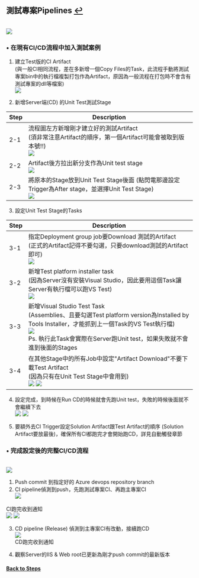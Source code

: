 ## 測試專案Pipelines [↩](CICD%E8%A9%B3%E7%B4%B0%E6%B5%81%E7%A8%8B%E7%AD%86%E8%A8%98.md)

<br> ![](images/6-1.png)<br>


### • 在現有CI/CD流程中加入測試案例
1. 建立Test版的CI Artifact <br>
(與一般CI相同流程，差在多新增一個Copy Files的Task，此流程手動將測試專案bin中的執行檔複製打包作為Artifact，原因為一般流程在打包時不會含有測試專案的dll等檔案)
<br> ![](images/6-2.png)<br>


2. 新增Server端(CD) 的Unit Test測試Stage

|Step|Description|
|--|--|
|2-1|流程圖左方新增剛才建立好的測試Artifact <br> (須非常注意Artifact的順序，第一個Artifact可能會被取到版本號!!) <br> ![](images/6-3.png)<br>|
|2-2|Artifact後方拉出新分支作為Unit test stage <br> ![](images/6-4.png)<br>|
|2-3|將原本的Stage放到Unit Test Stage後面 (點閃電那邊設定Trigger為After stage，並選擇Unit Test Stage) <br> ![](images/6-5.png)<br>|

3. 設定Unit Test Stage的Tasks

|Step|Description|
|--|--|
|3-1|指定Deployment group job要Download 測試的Artifact <br> (正式的Artifact記得不要勾選，只要download測試的Artifact即可) <br> ![](images/6-6.png)<br>|
|3-2|新增Test platform installer task<br> (因為Server沒有安裝Visual Studio，因此要用這個Task讓Server有執行檔可以跑VS Test) <br> ![](images/6-7.png)<br>|
|3-3|新增Visual Studio Test Task <br>(Assemblies、且要勾選Test platform version為Installed by Tools Installer，才能抓到上一個Task的VS Test執行檔) <br> ![](images/6-8.png)<br> Ps. 執行此Task會實際在Server跑Unit test，如果失敗就不會進到後面的Stages|
|3-4|在其他Stage中的所有Job中設定"Artifact Download"不要下載Test Artifact<br> (因為只有在Unit Test Stage中會用到) <br> ![](images/6-9.png) ![](images/6-10.png)<br>|



4. 設定完成，到時候在Run CD的時候就會先跑Unit test，失敗的時候後面就不會繼續下去
<br> ![](images/6-11.png) ![](images/6-12.png)<br>



5. 要額外去CI Trigger設定Solution Artifact跟Test Artifact的順序 (Solution Artifact要放最後)，確保所有CI都跑完才會開始跑CD，詳見自動觸發章節


### • 完成設定後的完整CI/CD流程
<br> ![](images/6-13.png)<br>

1. Push commit 到指定好的 Azure devops repository branch <br>
2. CI pipeline偵測到push，先跑測試專案CI、再跑主專案CI
<br> ![](images/6-14.png)<br>

CI跑完收到通知
<br> ![](images/6-15.png) ![](images/6-16.png)<br>



3. CD pipeline (Release) 偵測到主專案CI有改動，接續跑CD
<br> ![](images/6-17.png)<br>
CD跑完收到通知

4. 觀察Server的IIS & Web root已更新為剛才push commit的最新版本



#### [Back to Steps](CICD%E8%A9%B3%E7%B4%B0%E6%B5%81%E7%A8%8B%E7%AD%86%E8%A8%98.md)